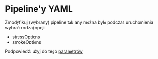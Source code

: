 # Pipeline'y YAML

Zmodyfikuj (wybrany) pipeline tak any można było podczas uruchomienia wybrać rodzaj opcji

- stressOptions
- smokeOptions

Podpowiedź: użyj do tego [parametrów](https://docs.microsoft.com/en-us/azure/devops/pipelines/process/runtime-parameters?view=azure-devops&tabs=script) 